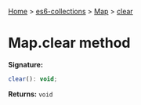 [Home](./index) &gt; [es6-collections](es6-collections.md) &gt; [Map](es6-collections.map.md) &gt; [clear](es6-collections.map.clear.md)

# Map.clear method


**Signature:**
```javascript
clear(): void;
```
**Returns:** `void`

